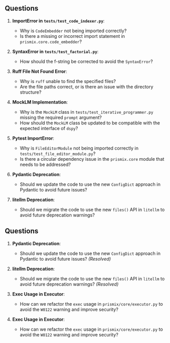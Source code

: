 ## Questions

1. **ImportError in `tests/test_code_indexer.py`**:
   - Why is `CodeEmbedder` not being imported correctly?
   - Is there a missing or incorrect import statement in `prismix.core.code_embedder`?

2. **SyntaxError in `tests/test_factorial.py`**:
   - How should the f-string be corrected to avoid the `SyntaxError`?

3. **Ruff File Not Found Error**:
   - Why is `ruff` unable to find the specified files?
   - Are the file paths correct, or is there an issue with the directory structure?

4. **MockLM Implementation**:
   - Why is the `MockLM` class in `tests/test_iterative_programmer.py` missing the required `prompt` argument?
   - How should the `MockLM` class be updated to be compatible with the expected interface of `dspy`?




2. **Pytest ImportError**:
   - Why is `FileEditorModule` not being imported correctly in `tests/test_file_editor_module.py`?
   - Is there a circular dependency issue in the `prismix.core` module that needs to be addressed?

3. **Pydantic Deprecation**:
   - Should we update the code to use the new `ConfigDict` approach in Pydantic to avoid future issues?

4. **litellm Deprecation**:
   - Should we migrate the code to use the new `files()` API in `litellm` to avoid future deprecation warnings?
## Questions

1. **Pydantic Deprecation**:
   - Should we update the code to use the new `ConfigDict` approach in Pydantic to avoid future issues? *(Resolved)*

2. **litellm Deprecation**:
   - Should we migrate the code to use the new `files()` API in `litellm` to avoid future deprecation warnings? *(Resolved)*

3. **Exec Usage in Executor**:
   - How can we refactor the `exec` usage in `prismix/core/executor.py` to avoid the `W0122` warning and improve security?

3. **Exec Usage in Executor**:
   - How can we refactor the `exec` usage in `prismix/core/executor.py` to avoid the `W0122` warning and improve security?
